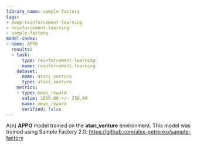 ```yaml
---
library_name: sample-factory
tags:
- deep-reinforcement-learning
- reinforcement-learning
- sample-factory
model-index:
- name: APPO
  results:
  - task:
      type: reinforcement-learning
      name: reinforcement-learning
    dataset:
      name: atari_venture
      type: atari_venture
    metrics:
    - type: mean_reward
      value: 1650.00 +/- 250.00
      name: mean_reward
      verified: false
---
```


A(n) **APPO** model trained on the **atari_venture** environment.
This model was trained using Sample Factory 2.0: https://github.com/alex-petrenko/sample-factory
    